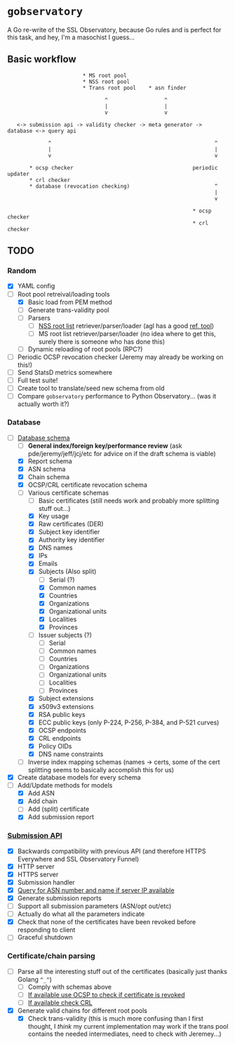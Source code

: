 # `gobservatory`

A Go re-write of the SSL Observatory, because Go rules and is perfect for this
task, and hey, I'm a masochist I guess...

##  Basic workflow

```
                        * MS root pool
                        * NSS root pool
                        * Trans root pool    * asn finder

                               ^                  ^
                               |                  |
                               v                  v

   <-> submission api -> validity checker -> meta generator -> database <-> query api

             ^                                                    ^
             |                                                    |
             v                                                    v

       * ocsp checker                                      periodic updater
       * crl checker
       * database (revocation checking)                           ^
                                                                  |
                                                                  v

                                                           * ocsp checker
                                                           * crl checker
```

## TODO

### Random

- [x] YAML config
- [ ] Root pool retreival/loading tools
  - [x] Basic load from PEM method
  - [ ] Generate trans-validity pool
  - [ ] Parsers
    - [ ] [NSS root list](https://hg.mozilla.org/mozilla-central/raw-file/tip/security/nss/lib/ckfw/builtins/certdata.txt)
      retriever/parser/loader (agl has a good [ref. tool](https://github.com/agl/extract-nss-root-certs))
    - [ ] MS root list retriever/parser/loader (no idea where to get this, surely
      there is someone who has done this)
  - [ ] Dynamic reloading of root pools (RPC?)
- [ ] Periodic OCSP revocation checker (Jeremy may already be working on this!)
- [ ] Send StatsD metrics somewhere
- [ ] Full test suite!
- [ ] Create tool to translate/seed new schema from old
- [ ] Compare `gobservatory` performance to Python Observatory... (was it actually
  worth it?)

### Database

- [ ] [Database schema](https://github.com/rolandshoemaker/gobservatory/blob/master/db/schema.sql)
  - [ ] **General index/foreign key/performance review** (ask pde/jeremy/jeff/jcj/etc
    for advice on if the draft schema is viable)
  - [x] Report schema
  - [x] ASN schema
  - [x] Chain schema
  - [x] OCSP/CRL certificate revocation schema
  - [ ] Various certificate schemas
    - [ ] Basic certificates (still needs work and probably more splitting stuff out...)
    - [x] Key usage
    - [x] Raw certificates (DER)
    - [x] Subject key identifier
    - [x] Authority key identifier
    - [x] DNS names
    - [x] IPs
    - [x] Emails
    - [x] Subjects (Also split)
      - [ ] Serial (?)
      - [x] Common names
      - [x] Countries
      - [x] Organizations
      - [x] Organizational units
      - [x] Localities
      - [x] Provinces
    - [ ] Issuer subjects (?)
      - [ ] Serial
      - [ ] Common names
      - [ ] Countries
      - [ ] Organizations
      - [ ] Organizational units
      - [ ] Localities
      - [ ] Provinces
    - [x] Subject extensions
    - [x] x509v3 extensions
    - [x] RSA public keys
    - [x] ECC public keys (only P-224, P-256, P-384, and P-521 curves)
    - [x] OCSP endpoints
    - [x] CRL endpoints
    - [x] Policy OIDs
    - [x] DNS name constraints
  - [ ] Inverse index mapping schemas (names -> certs, some of the cert splitting
    seems to basically accomplish this for us)
- [x] Create database models for every schema
- [ ] Add/Update methods for models
  - [x] Add ASN
  - [x] Add chain
  - [ ] Add (split) certificate
  - [x] Add submission report

### [Submission API](https://github.com/rolandshoemaker/gobservatory/blob/master/api/submission/submission.go)

- [x] Backwards compatibility with previous API (and therefore HTTPS Everywhere
  and SSL Observatory Funnel)
- [x] HTTP server
- [x] HTTPS server
- [x] Submission handler
- [x] [Query for ASN number and name if server IP available](https://github.com/rolandshoemaker/gobservatory/blob/master/external/asnFinder/asn.go)
- [x] Generate submission reports
- [ ] Support all submission parameters (ASN/opt out/etc)
- [ ] Actually do what all the parameters indicate
- [x] Check that none of the certificates have been revoked before responding to client
- [ ] Graceful shutdown

### Certificate/chain parsing

- [ ] Parse all the interesting stuff out of the certificates (basically just
  thanks Golang `^_^`)
  - [ ] Comply with schemas above
  - [ ] [If available use OCSP to check if certificate is revoked](https://github.com/rolandshoemaker/gobservatory/blob/master/external/ocspChecker/ocsp.go)
  - [ ] [If available check CRL](https://github.com/rolandshoemaker/gobservatory/blob/master/external/crlChecker/crl.go)
- [x] Generate valid chains for different root pools
  - [x] Check trans-validity (this is much more confusing than I first thought,
    I *think* my current implementation may work if the trans pool contains the
    needed intermediates, need to check with Jeremey...)

